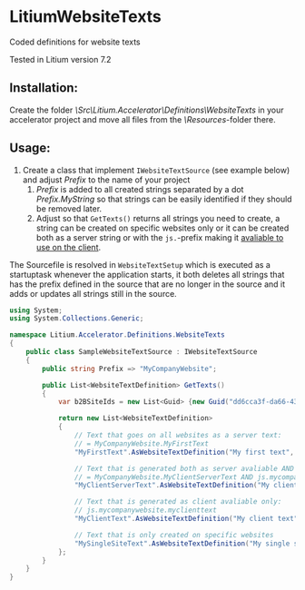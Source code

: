 # LitiumWebsiteTexts
Coded definitions for website texts

Tested in Litium version 7.2

## Installation:

Create the folder _\Src\Litium.Accelerator\Definitions\WebsiteTexts_ in your accelerator project and move all files from the _\Resources_-folder there.

## Usage:

1. Create a class that implement `IWebsiteTextSource` (see example below) and adjust *Prefix* to the name of your project
   1.  *Prefix* is added to all created strings separated by a dot _Prefix.MyString_ so that strings can be easily identified if they should be removed later.
   2.  Adjust so that `GetTexts()` returns all strings you need to create, a string can be created on specific websites only or it can be created both as a server string or with the `js.`-prefix making it [avaliable to use on the client](https://docs.litium.com/documentation/litium-accelerators/develop/architecture/accelerator-mvc).

The Sourcefile is resolved in `WebsiteTextSetup` which is executed as a startuptask whenever the application starts, it both deletes all strings that has the prefix defined in the source that are no longer in the source and it adds or updates all strings still in the source.

```C#
using System;
using System.Collections.Generic;

namespace Litium.Accelerator.Definitions.WebsiteTexts
{
    public class SampleWebsiteTextSource : IWebsiteTextSource
    {
        public string Prefix => "MyCompanyWebsite";

        public List<WebsiteTextDefinition> GetTexts()
        {
            var b2BSiteIds = new List<Guid> {new Guid("dd6cca3f-da66-43c3-b062-663762f9e77f")};

            return new List<WebsiteTextDefinition>
            {
                // Text that goes on all websites as a server text:
                // = MyCompanyWebsite.MyFirstText
                "MyFirstText".AsWebsiteTextDefinition("My first text", "Min first text"),

                // Text that is generated both as server avaliable AND also generates a client (js.-prefix) version of the text:
                // = MyCompanyWebsite.MyClientServerText AND js.mycompanywebsite.myclientservertext
                "MyClientServerText".AsWebsiteTextDefinition("My client and server text", "Min client and server text", clientAvaliable: true),

                // Text that is generated as client avaliable only:
                // js.mycompanywebsite.myclienttext
                "MyClientText".AsWebsiteTextDefinition("My client text", "Min client text", clientAvaliable: true, serverAvaliable: false),

                // Text that is only created on specific websites
                "MySingleSiteText".AsWebsiteTextDefinition("My single site text", "Min client text", b2BSiteIds)
            };
        }
    }
}
```